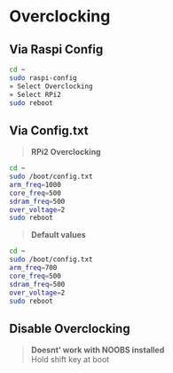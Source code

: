# Overclocking

## Via Raspi Config

```bash
cd ~
sudo raspi-config
» Select Overclocking
» Select RPi2
sudo reboot
```

## Via Config.txt

> **RPi2 Overclocking**

```bash
cd ~
sudo /boot/config.txt
arm_freq=1000
core_freq=500
sdram_freq=500
over_voltage=2
sudo reboot
```

> **Default values**

```bash
cd ~
sudo /boot/config.txt
arm_freq=700
core_freq=500
sdram_freq=500
over_voltage=2
sudo reboot
```

## Disable Overclocking

> **Doesnt' work with NOOBS installed**<br>
> Hold shift key at boot
